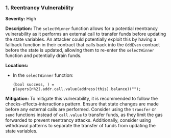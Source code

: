### 1. **Reentrancy Vulnerability**

**Severity:**
High

**Description:**
The `selectWinner` function allows for a potential reentrancy vulnerability as it performs an external call to transfer funds before updating the state variables. An attacker could potentially exploit this by having a fallback function in their contract that calls back into the `OddEven` contract before the state is updated, allowing them to re-enter the `selectWinner` function and potentially drain funds.

**Locations:**

- In the `selectWinner` function:
  ```solidity
  (bool success, ) = players[n%2].addr.call.value(address(this).balance)("");
  ```

**Mitigation:**
To mitigate this vulnerability, it is recommended to follow the checks-effects-interactions pattern. Ensure that state changes are made before any external calls are performed. Consider using the `transfer` or `send` functions instead of `call.value` to transfer funds, as they limit the gas forwarded to prevent reentrancy attacks. Additionally, consider using withdrawal patterns to separate the transfer of funds from updating the state variables.